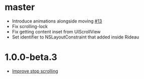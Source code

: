 # master

- Introduce animations alongside moving [#13](https://github.com/muukii/Rideau/pull/13)
- Fix scrolling-lock
- Fix getting content inset from UIScrollView
- Set identifier to NSLayoutConstraint that added inside Rideau

# 1.0.0-beta.3

- [Improve stop scrolling](https://github.com/muukii/Rideau/pull/10)
